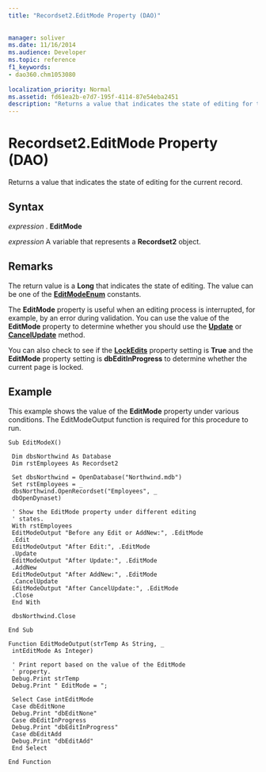 ```yaml
---
title: "Recordset2.EditMode Property (DAO)"
 
 
manager: soliver
ms.date: 11/16/2014
ms.audience: Developer
ms.topic: reference
f1_keywords:
- dao360.chm1053080
  
localization_priority: Normal
ms.assetid: fd61ea2b-e7d7-195f-4114-87e54eba2451
description: "Returns a value that indicates the state of editing for the current record."
---
```


# Recordset2.EditMode Property (DAO)

Returns a value that indicates the state of editing for the current record.
  
## Syntax

 *expression*  . **EditMode**
  
 *expression*  A variable that represents a **Recordset2** object. 
  
## Remarks

The return value is a **Long** that indicates the state of editing. The value can be one of the **[EditModeEnum](editmodeenum-enumeration-dao.md)** constants. 
  
The **EditMode** property is useful when an editing process is interrupted, for example, by an error during validation. You can use the value of the **EditMode** property to determine whether you should use the **[Update](recordset2-update-method-dao.md)** or **[CancelUpdate](recordset2-cancelupdate-method-dao.md)** method. 
  
You can also check to see if the **[LockEdits](recordset2-lockedits-property-dao.md)** property setting is **True** and the **EditMode** property setting is **dbEditInProgress** to determine whether the current page is locked. 
  
## Example

This example shows the value of the **EditMode** property under various conditions. The EditModeOutput function is required for this procedure to run. 
  
```
Sub EditModeX() 
 
 Dim dbsNorthwind As Database 
 Dim rstEmployees As Recordset2 
 
 Set dbsNorthwind = OpenDatabase("Northwind.mdb") 
 Set rstEmployees = _ 
 dbsNorthwind.OpenRecordset("Employees", _ 
 dbOpenDynaset) 
 
 ' Show the EditMode property under different editing 
 ' states. 
 With rstEmployees 
 EditModeOutput "Before any Edit or AddNew:", .EditMode 
 .Edit 
 EditModeOutput "After Edit:", .EditMode 
 .Update 
 EditModeOutput "After Update:", .EditMode 
 .AddNew 
 EditModeOutput "After AddNew:", .EditMode 
 .CancelUpdate 
 EditModeOutput "After CancelUpdate:", .EditMode 
 .Close 
 End With 
 
 dbsNorthwind.Close 
 
End Sub 
 
Function EditModeOutput(strTemp As String, _ 
 intEditMode As Integer) 
 
 ' Print report based on the value of the EditMode 
 ' property. 
 Debug.Print strTemp 
 Debug.Print " EditMode = "; 
 
 Select Case intEditMode 
 Case dbEditNone 
 Debug.Print "dbEditNone" 
 Case dbEditInProgress 
 Debug.Print "dbEditInProgress" 
 Case dbEditAdd 
 Debug.Print "dbEditAdd" 
 End Select 
 
End Function 

```


